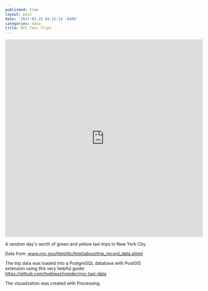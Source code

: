 ```yaml
---
published: true
layout: post
date: '2017-03-25 04:15:14 -0400'
categories: data
title: NYC Taxi Trips
---
```

<iframe src="https://player.vimeo.com/video/210264431?portrait=0" width="640" height="640" frameborder="0" webkitallowfullscreen mozallowfullscreen allowfullscreen></iframe>

A random day's worth of green and yellow taxi trips in New York City.

Data from: www.nyc.gov/html/tlc/html/about/trip_record_data.shtml

The trip data was loaded into a PostgreSQL database with PostGIS extension using this very helpful guide: https://github.com/toddwschneider/nyc-taxi-data

The visualization was created with Processing.